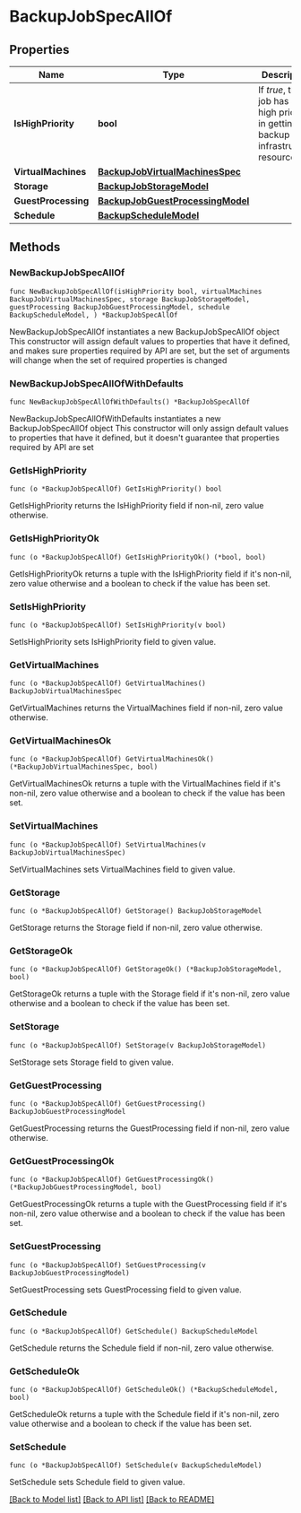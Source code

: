 # BackupJobSpecAllOf

## Properties

Name | Type | Description | Notes
------------ | ------------- | ------------- | -------------
**IsHighPriority** | **bool** | If *true*, the job has a high priority in getting backup infrastructure resources. | [default to false]
**VirtualMachines** | [**BackupJobVirtualMachinesSpec**](BackupJobVirtualMachinesSpec.md) |  | 
**Storage** | [**BackupJobStorageModel**](BackupJobStorageModel.md) |  | 
**GuestProcessing** | [**BackupJobGuestProcessingModel**](BackupJobGuestProcessingModel.md) |  | 
**Schedule** | [**BackupScheduleModel**](BackupScheduleModel.md) |  | 

## Methods

### NewBackupJobSpecAllOf

`func NewBackupJobSpecAllOf(isHighPriority bool, virtualMachines BackupJobVirtualMachinesSpec, storage BackupJobStorageModel, guestProcessing BackupJobGuestProcessingModel, schedule BackupScheduleModel, ) *BackupJobSpecAllOf`

NewBackupJobSpecAllOf instantiates a new BackupJobSpecAllOf object
This constructor will assign default values to properties that have it defined,
and makes sure properties required by API are set, but the set of arguments
will change when the set of required properties is changed

### NewBackupJobSpecAllOfWithDefaults

`func NewBackupJobSpecAllOfWithDefaults() *BackupJobSpecAllOf`

NewBackupJobSpecAllOfWithDefaults instantiates a new BackupJobSpecAllOf object
This constructor will only assign default values to properties that have it defined,
but it doesn't guarantee that properties required by API are set

### GetIsHighPriority

`func (o *BackupJobSpecAllOf) GetIsHighPriority() bool`

GetIsHighPriority returns the IsHighPriority field if non-nil, zero value otherwise.

### GetIsHighPriorityOk

`func (o *BackupJobSpecAllOf) GetIsHighPriorityOk() (*bool, bool)`

GetIsHighPriorityOk returns a tuple with the IsHighPriority field if it's non-nil, zero value otherwise
and a boolean to check if the value has been set.

### SetIsHighPriority

`func (o *BackupJobSpecAllOf) SetIsHighPriority(v bool)`

SetIsHighPriority sets IsHighPriority field to given value.


### GetVirtualMachines

`func (o *BackupJobSpecAllOf) GetVirtualMachines() BackupJobVirtualMachinesSpec`

GetVirtualMachines returns the VirtualMachines field if non-nil, zero value otherwise.

### GetVirtualMachinesOk

`func (o *BackupJobSpecAllOf) GetVirtualMachinesOk() (*BackupJobVirtualMachinesSpec, bool)`

GetVirtualMachinesOk returns a tuple with the VirtualMachines field if it's non-nil, zero value otherwise
and a boolean to check if the value has been set.

### SetVirtualMachines

`func (o *BackupJobSpecAllOf) SetVirtualMachines(v BackupJobVirtualMachinesSpec)`

SetVirtualMachines sets VirtualMachines field to given value.


### GetStorage

`func (o *BackupJobSpecAllOf) GetStorage() BackupJobStorageModel`

GetStorage returns the Storage field if non-nil, zero value otherwise.

### GetStorageOk

`func (o *BackupJobSpecAllOf) GetStorageOk() (*BackupJobStorageModel, bool)`

GetStorageOk returns a tuple with the Storage field if it's non-nil, zero value otherwise
and a boolean to check if the value has been set.

### SetStorage

`func (o *BackupJobSpecAllOf) SetStorage(v BackupJobStorageModel)`

SetStorage sets Storage field to given value.


### GetGuestProcessing

`func (o *BackupJobSpecAllOf) GetGuestProcessing() BackupJobGuestProcessingModel`

GetGuestProcessing returns the GuestProcessing field if non-nil, zero value otherwise.

### GetGuestProcessingOk

`func (o *BackupJobSpecAllOf) GetGuestProcessingOk() (*BackupJobGuestProcessingModel, bool)`

GetGuestProcessingOk returns a tuple with the GuestProcessing field if it's non-nil, zero value otherwise
and a boolean to check if the value has been set.

### SetGuestProcessing

`func (o *BackupJobSpecAllOf) SetGuestProcessing(v BackupJobGuestProcessingModel)`

SetGuestProcessing sets GuestProcessing field to given value.


### GetSchedule

`func (o *BackupJobSpecAllOf) GetSchedule() BackupScheduleModel`

GetSchedule returns the Schedule field if non-nil, zero value otherwise.

### GetScheduleOk

`func (o *BackupJobSpecAllOf) GetScheduleOk() (*BackupScheduleModel, bool)`

GetScheduleOk returns a tuple with the Schedule field if it's non-nil, zero value otherwise
and a boolean to check if the value has been set.

### SetSchedule

`func (o *BackupJobSpecAllOf) SetSchedule(v BackupScheduleModel)`

SetSchedule sets Schedule field to given value.



[[Back to Model list]](../README.md#documentation-for-models) [[Back to API list]](../README.md#documentation-for-api-endpoints) [[Back to README]](../README.md)


